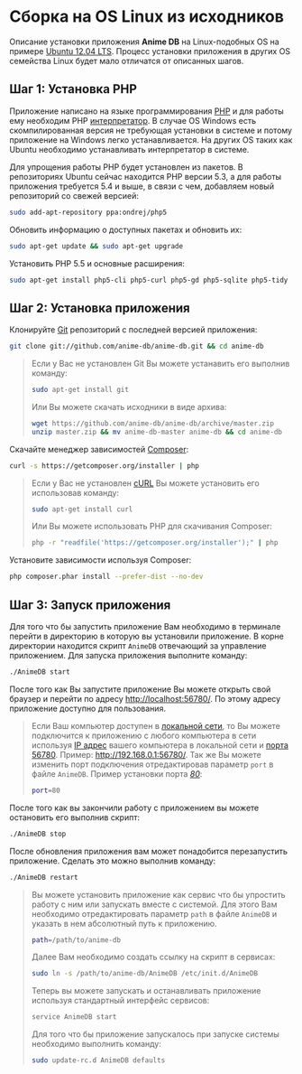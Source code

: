 # Сборка на OS Linux из исходников

Описание установки приложения **Anime DB** на Linux-подобных OS на примере [Ubuntu 12.04 LTS](http://ru.wikipedia.org/wiki/Ubuntu).
Процесс установки приложения в других OS семейства Linux будет мало отличатся от описанных шагов.

<a name="stap-1"></a>

## Шаг 1: Установка PHP

Приложение написано на языке программирования [PHP](http://ru.wikipedia.org/wiki/Php) и для работы ему необходим PHP [интерпретатор](http://ru.wikipedia.org/wiki/Интерпретатор). В случае OS Windows
есть скомпилированная версия не требующая установки в системе и потому приложение на Windows легко устанавливается. На
других OS таких как Ubuntu необходимо устанавливать интерпретатор в системе.

Для упрощения работы PHP будет установлен из пакетов. В репозиториях Ubuntu сейчас находится PHP версии 5.3, а для
работы приложения требуется 5.4 и выше, в связи с чем, добавляем новый репозиторий со свежей версией:

```bash
sudo add-apt-repository ppa:ondrej/php5
```

Обновить информацию о доступных пакетах и обновить их:

```bash
sudo apt-get update && sudo apt-get upgrade
```

Установить PHP 5.5 и основные расширения:

```bash
sudo apt-get install php5-cli php5-curl php5-gd php5-sqlite php5-tidy
```

<a name="stap-2"></a>

## Шаг 2: Установка приложения

Клонируйте [Git](http://ru.wikipedia.org/wiki/Git) репозиторий с последней версией приложения:

```bash
git clone git://github.com/anime-db/anime-db.git && cd anime-db
```

> Если у Вас не установлен Git Вы можете устанавить его выполнив команду:
> 
> ```bash
> sudo apt-get install git
> ```
> 
> Или Вы можете скачать исходники в виде архива:
> 
> ```bash
> wget https://github.com/anime-db/anime-db/archive/master.zip
> unzip master.zip && mv anime-db-master anime-db && cd anime-db
> ```

Скачайте менеджер зависимостей [Composer](https://getcomposer.org/):

```bash
curl -s https://getcomposer.org/installer | php
```

> Если у Вас не установлен [cURL](http://ru.wikipedia.org/wiki/CURL) Вы можете установить его использовав команду:
> 
> ```bash
> sudo apt-get install curl
> ```
> Или Вы можете использовать PHP для скачивания Composer:
> 
> ```bash
> php -r "readfile('https://getcomposer.org/installer');" | php
> ```

Установите зависимости используя Composer:

```bash
php composer.phar install --prefer-dist --no-dev
```

<a name="stap-3"></a>

## Шаг 3: Запуск приложения

Для того что бы запустить приложение Вам необходимо в терминале перейти в директорию в которую вы
установили приложение. В корне директории находится скрипт `AnimeDB` отвечающий за управление приложением.
Для запуска приложения выполните команду:

```bash
./AnimeDB start
```

После того как Вы запустите приложение Вы можете открыть свой браузер и перейти по адресу <http://localhost:56780/>. По этому адресу
приложение доступно для пользования.

<a name="change-port"></a>

> Если Ваш компьютер доступен в [локальной сети](http://ru.wikipedia.org/wiki/Локальная_вычислительная_сеть), то Вы можете подключится к приложению с любого компьютера в сети
используя [IP адрес](http://ru.wikipedia.org/wiki/IP-адрес) вашего компьютера в локальной сети и [порта](http://ru.wikipedia.org/wiki/Порт_%28компьютерные_сети%29) [56780](/ru/user/port.md). Пример: <http://192.168.0.1:56780/>. Так же Вы можете
изменить порт подключения отредактировав параметр `port` в файле `AnimeDB`. Пример установки порта *[80](http://en.wikipedia.org/wiki/List_of_TCP_and_UDP_port_numbers#cite_ref-11)*:
> 
> ```bash
> port=80
> ```

После того как вы закончили работу с приложением вы можете остановить его выполнив скрипт:

```bash
./AnimeDB stop
```

После обновления приложения вам может понадобится перезапустить приложение. Сделать это можно выполнив команду:

```bash
./AnimeDB restart
```

> Вы можете установить приложение как сервис что бы упростить работу с ним или запускать вместе с системой. Для этого
Вам необходимо отредактировать параметр `path` в файле `AnimeDB` и указать в нем абсолютный путь к приложению.
> 
> ```bash
> path=/path/to/anime-db
> ```
> 
> Далее Вам необходимо создать ссылку на скрипт в сервисах:
> 
> ```bash
> sudo ln -s /path/to/anime-db/AnimeDB /etc/init.d/AnimeDB
> ```
> 
> Теперь вы можете запускать и останавливать приложение используя стандартный интерфейс сервисов:
> 
> ```bash
> service AnimeDB start
> ```
> 
> Для того что бы приложение запускалось при запуске системы необходимо выполнить команду:
> 
> ```bash
> sudo update-rc.d AnimeDB defaults
> ```